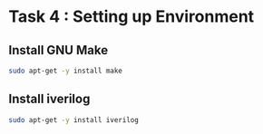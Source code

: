 # Task 4 : Setting up Environment

## Install GNU Make
```bash
sudo apt-get -y install make
```

## Install iverilog
```bash
sudo apt-get -y install iverilog
```
